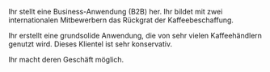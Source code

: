 Ihr stellt eine Business-Anwendung (B2B) her. Ihr bildet mit zwei internationalen Mitbewerbern das Rückgrat der Kaffeebeschaffung.

Ihr erstellt eine grundsolide Anwendung, die von sehr vielen Kaffeehändlern genutzt wird. Dieses Klientel ist sehr konservativ.

Ihr macht deren Geschäft möglich.
